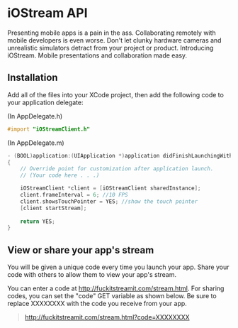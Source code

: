 # iOStream API


Presenting mobile apps is a pain in the ass. Collaborating remotely with mobile developers is even worse. Don't let clunky hardware cameras and unrealistic simulators detract from your project or product. Introducing iOStream. Mobile presentations and collaboration made easy.

## Installation

Add all of the files into your XCode project, then add the following code to your application delegate:

(In AppDelegate.h)
```objective-c
#import "iOStreamClient.h"
```

(In AppDelegate.m)
```objective-c
- (BOOL)application:(UIApplication *)application didFinishLaunchingWithOptions:(NSDictionary *)launchOptions
{
    // Override point for customization after application launch.
    // (Your code here . . .)

    iOStreamClient *client = [iOStreamClient sharedInstance];
    client.frameInterval = 6; //10 FPS
    client.showsTouchPointer = YES; //show the touch pointer
    [client startStream];
    
    return YES;
}
```

## View or share your app's stream

You will be given a unique code every time you launch your app. Share your code with others to allow them to view your app's stream.

You can enter a code at http://fuckitstreamit.com/stream.html. For sharing codes, you can set the "code" GET variable as shown below. Be sure to replace XXXXXXXX with the code you receive from your app.

> http://fuckitstreamit.com/stream.html?code=XXXXXXXX

